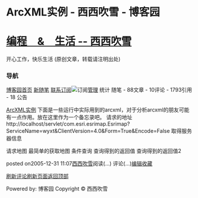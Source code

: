 
# ArcXML实例 - 西西吹雪 - 博客园
# [编程　&　生活      --       西西吹雪](https://www.cnblogs.com/watsonyin/)
开心工作，快乐生活  (原创文章，转载请注明出处)

### 导航
[博客园](https://www.cnblogs.com/)[首页](https://www.cnblogs.com/watsonyin/)
[新随笔](https://i.cnblogs.com/EditPosts.aspx?opt=1)
[联系](https://msg.cnblogs.com/send/%E8%A5%BF%E8%A5%BF%E5%90%B9%E9%9B%AA)[订阅](https://www.cnblogs.com/watsonyin/rss)![订阅](//www.cnblogs.com/images/xml.gif)[管理](https://i.cnblogs.com/)
统计
随笔 -		88文章 -		10评论 -		1793引用 -		18
公告

[ArcXML实例](https://www.cnblogs.com/watsonyin/archive/2005/12/31/308749.html)
下面是一些运行中实际用到的arcxml，对于分析arcxml的朋友可能有一点作用。放在这里作为一个备忘录吧。
请求的地址
http://localhost/servlet/com.esri.esrimap.Esrimap?ServiceName=wyxt&ClientVersion=4.0&Form=True&Encode=False
取得服务器信息
<?xml version="1.0" encoding="UTF-8" ?><ARCXML version="1.1">
<REQUEST>
<GET_SERVICE_INFO renderer="false" extensions="true" fields="true" />
</REQUEST>
</ARCXML>
请求地图
<?xml version="1.0" encoding="UTF-8" ?><ARCXML version="1.1">
<REQUEST>
<GET_IMAGE>
<PROPERTIES>
<ENVELOPE minx="392855.56" miny="2495906.28" maxx="505526.65" maxy="2648193.25" />
<IMAGESIZE height="524" width="798" />
<LAYERLIST >
<LAYERDEF id="11" visible="true" />
<LAYERDEF id="10" visible="true" />
<LAYERDEF id="9" visible="true" />
<LAYERDEF id="8" visible="true" />
<LAYERDEF id="7" visible="true" />
<LAYERDEF id="6" visible="true" />
<LAYERDEF id="5" visible="true" />
<LAYERDEF id="2" visible="true" />
<LAYERDEF id="4" visible="true" />
<LAYERDEF id="3" visible="true" />
<LAYERDEF id="1" visible="true" />
<LAYERDEF id="0" visible="true" />
</LAYERLIST>
<BACKGROUND color="255,255,254" transcolor="255,255,254" />
</PROPERTIES>
<LAYER type="acetate" name="theScaleBar">
<OBJECT units="pixel">
<SCALEBAR screenlength="159" coords="478 3" fontcolor="0,0,0" fontstyle="Regular" barcolor="128,128,128" mapunits="meters" scaleunits="meters" antialiasing="True" fontsize="9" barwidth="5" overlap="False"  />
</OBJECT>
<OBJECT units="pixel">
<TEXT coords="552 10" label="1:738184">
<TEXTMARKERSYMBOL fontstyle="Regular" fontsize="8" fontcolor="0,0,0" antialiasing="True" blockout="255,255,255" overlap="false" />
</TEXT>
</OBJECT>
</LAYER>
</GET_IMAGE>
</REQUEST>
</ARCXML>
最简单的获取地图
<?xml version="1.0" encoding="UTF-8" ?><ARCXML version="1.1">
<REQUEST>
<GET_IMAGE>
<PROPERTIES>
</PROPERTIES></GET_IMAGE>
</REQUEST>
</ARCXML>
条件查询
<ARCXML version="1.1">
<REQUEST>
<GET_FEATURES outputmode="xml" geometry="false" envelope="true" checkesc ="true" featurelimit="25" beginrecord="1">
<LAYER id="7" /><SPATIALQUERY subfields="\#ALL\#" where="WYDWDM  =  &apos;A100000000000008&apos;" /></GET_FEATURES></REQUEST></ARCXML>
查询得到的返回值
<?xml version="1.0" encoding="UTF-8"?><ARCXML version="1.1"><RESPONSE><FEATURES><FEATURE><FIELDS MBBSM="1000000045" NAME="棠下小区" ID="B665" WYDWDM="" RKSJ="" SHAPE_AREA="277385.76235" SHAPE_LEN="2470.19760051" \#SHAPE\#="[Geometry]" \#ID\#="36" /></FEATURE><FEATURECOUNT count="1" hasmore="false" /></FEATURES></RESPONSE></ARCXML>
查询得到的返回值2
<?xml version="1.0" encoding="UTF-8"?><ARCXML version="1.1"><RESPONSE><FEATURES><FEATURE><FIELDS MBBSM="1000000001" NAME="粤和居" ID="B676" WYDWDM="A100000000000727" RKSJ="" SHAPE_AREA="3034.13515" SHAPE_LEN="425.433519442" \#SHAPE\#="[Geometry]" \#ID\#="2" /></FEATURE><FEATURE><FIELDS MBBSM="1000000046" NAME="仙湖名苑" ID="B502" WYDWDM="" RKSJ="" SHAPE_AREA="10027.4236485" SHAPE_LEN="404.379855209" \#SHAPE\#="[Geometry]" \#ID\#="37" /></FEATURE><FEATURECOUNT count="2" hasmore="false" /></FEATURES></RESPONSE></ARCXML>




posted on2005-12-31 11:07[西西吹雪](https://www.cnblogs.com/watsonyin/)阅读(...) 评论(...)[编辑](https://i.cnblogs.com/EditPosts.aspx?postid=308749)[收藏](#)


[刷新评论](javascript:void(0);)[刷新页面](#)[返回顶部](#top)






Powered by:
博客园
Copyright © 西西吹雪

